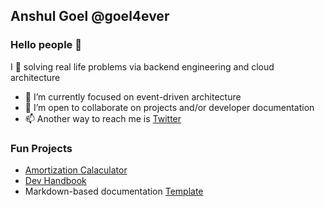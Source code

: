 ## Anshul Goel @goel4ever

### Hello people 👋 

I 💞️ solving real life problems via backend engineering and cloud architecture

- 🌱 I’m currently focused on event-driven architecture
- 👀 I’m open to collaborate on projects and/or developer documentation
- 📫 Another way to reach me is [Twitter](https://twitter.com/goel4ever)

### Fun Projects
- [Amortization Calaculator](https://goel4ever.github.io/amortization-calculator/)
- [Dev Handbook](https://learn-with-me.github.io/Development-Setup-Handbook/)
- Markdown-based documentation [Template](https://learn-with-me.github.io/mkdocs-template/)

<!---
goel4ever/goel4ever is a ✨ special ✨ repository because its `README.md` (this file) appears on your GitHub profile.
You can click the Preview link to take a look at your changes.
--->
